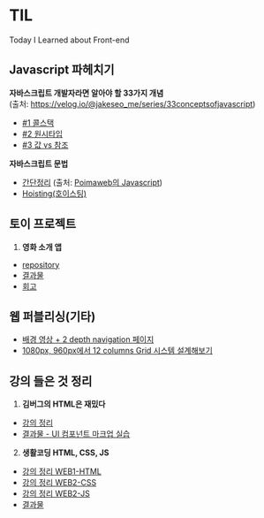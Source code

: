 # TIL
Today I Learned about Front-end

## Javascript 파헤치기
**자바스크립트 개발자라면 알아야 할 33가지 개념**  
(출처: https://velog.io/@jakeseo_me/series/33conceptsofjavascript)
- [#1 콜스택](https://www.notion.so/leediana/1-44ce35f01c9e490c95106728e0714810)
- [#2 원시타입](https://www.notion.so/leediana/2-c5bf6ec408634872921a3a9d3f6f67b0)
- [#3 값 vs 참조](https://www.notion.so/leediana/3-vs-a9922c85eda1479a8a80fa0b23f0aeb0)   
   
**자바스크립트 문법**
- [간단정리](https://www.notion.so/leediana/20c93d5e694c4ab8b0730ac92172c89d)
  (출처: [Poimaweb의 Javascript](https://poiemaweb.com/coding))
- [Hoisting(호이스팅)](https://medium.com/@_diana_lee/javascript-hoisting-%ED%98%B8%EC%9D%B4%EC%8A%A4%ED%8C%85-2df9955db5c7)

## 토이 프로젝트
1. **영화 소개 앱** 
- [repository](https://github.com/DianaLeee/TIL/tree/master/coding/movie-app)
- [결과물](https://dianaleee.github.io/movie-introduction-app/)
- [회고](https://www.notion.so/leediana/3c5a60aaa8914790a491622177815452)

## 웹 퍼블리싱(기타)
- [배경 영상 + 2 depth navigation 페이지](https://dianaleee.github.io/TIL/video-background-page/index.html)
- [1080px, 960px에서 12 columns Grid 시스템 설계해보기](https://dianaleee.github.io/TIL/grid/1080-grid-system/grid.html)

## 강의 들은 것 정리
1. **김버그의 HTML은 재밌다**   
- [강의 정리](https://www.notion.so/leediana/HTML-58e4ebd2990d4aac8c7dd3d024f4484e)
- [결과물 - UI 컴포넌트 마크업 실습](https://dianaleee.github.io/TIL/markup-practice/index.html)

2. **생활코딩 HTML, CSS, JS**
- [강의 정리 WEB1-HTML](https://www.notion.so/leediana/WEB1-HTML-66599dadf8c54c33b879c0180d2f7790)
- [강의 정리 WEB2-CSS](https://www.notion.so/leediana/WEB2-CSS-dd21b49123c54c93a16e1e1c2aa9c7c8)
- [강의 정리 WEB2-JS](https://www.notion.so/leediana/WEB2-JavaScript-afb9e5c8c1ee4037872ec16d57234c23)
- [결과물](https://dianaleee.github.io/TIL/HTML/web/index.html)

